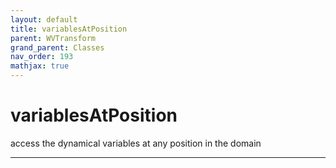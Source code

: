 ```yaml
---
layout: default
title: variablesAtPosition
parent: WVTransform
grand_parent: Classes
nav_order: 193
mathjax: true
---
```


#  variablesAtPosition

access the dynamical variables at any position in the domain


---

